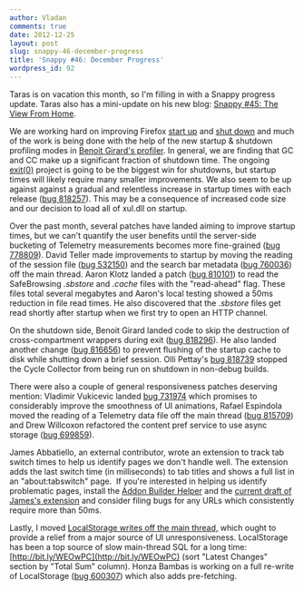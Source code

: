 ```yaml
---
author: Vladan
comments: true
date: 2012-12-25
layout: post
slug: snappy-46-december-progress
title: 'Snappy #46: December Progress'
wordpress_id: 92
---
```

Taras is on vacation this month, so I'm filling in with a Snappy progress update. Taras also has a mini-update on his new blog: [Snappy #45: The View From Home](http://taras.glek.net/blog/2012/12/21/interesting-bugzilla-activity/).

We are working hard on improving Firefox [start up](https://bugzilla.mozilla.org/show_bug.cgi?id=810156) and [shut down](https://bugzilla.mozilla.org/show_bug.cgi?id=819063) and much of the work is being done with the help of the new startup & shutdown profiling modes in [Benoit Girard's profiler](https://github.com/bgirard/Gecko-Profiler-Addon/). In general, we are finding that GC and CC make up a significant fraction of shutdown time. The ongoing [exit(0)](https://bugzilla.mozilla.org/show_bug.cgi?id=662444) project is going to be the biggest win for shutdowns, but startup times will likely require many smaller improvements. We also seem to be up against against a gradual and relentless increase in startup times with each release ([bug 818257](https://bugzilla.mozilla.org/show_bug.cgi?id=818257)). This may be a consequence of increased code size and our decision to load all of xul.dll on startup.

Over the past month, several patches have landed aiming to improve startup times, but we can't quantify the user benefits until the server-side bucketing of Telemetry measurements becomes more fine-grained ([bug 778809](https://bugzilla.mozilla.org/show_bug.cgi?id=778809)). David Teller made improvements to startup by moving the reading of the session file ([bug 532150](https://bugzilla.mozilla.org/show_bug.cgi?id=532150)) and the search bar metadata ([bug 760036](https://bugzilla.mozilla.org/show_bug.cgi?id=760036)) off the main thread. Aaron Klotz landed a patch ([bug 810101](https://bugzilla.mozilla.org/show_bug.cgi?id=810101)) to read the SafeBrowsing _.sbstore_ and _.cache_ files with the "read-ahead" flag. These files total several megabytes and Aaron's local testing showed a 50ms reduction in file read times. He also discovered that the ._sbstore_ files get read shortly after startup when we first try to open an HTTP channel.

On the shutdown side, Benoit Girard landed code to skip the destruction of cross-compartment wrappers during exit ([bug 818296](https://bugzilla.mozilla.org/buglist.cgi?quicksearch=818296)). He also landed another change ([bug 816656](https://bugzilla.mozilla.org/show_bug.cgi?id=816656)) to prevent flushing of the startup cache to disk while shutting down a brief session. Olli Pettay's [bug 818739](https://bugzilla.mozilla.org/show_bug.cgi?id=818739) stopped the Cycle Collector from being run on shutdown in non-debug builds.

There were also a couple of general responsiveness patches deserving mention: Vladimir Vukicevic landed [bug 731974](https://bugzilla.mozilla.org/show_bug.cgi?id=731974) which promises to considerably improve the smoothness of UI animations, Rafael Espindola moved the reading of a Telemetry data file off the main thread ([bug 815709](https://bugzilla.mozilla.org/show_bug.cgi?id=815709)) and Drew Willcoxon refactored the content pref service to use async storage ([bug 699859](https://bugzilla.mozilla.org/show_bug.cgi?id=699859)).

James Abbatiello, an external contributor, wrote an extension to track tab switch times to help us identify pages we don't handle well. The extension adds the last switch time (in milliseconds) to tab titles and shows a full list in an "about:tabswitch" page.  If you're interested in helping us identify problematic pages, install the [Addon Builder Helper](https://addons.mozilla.org/en-US/firefox/addon/add-on-builder-helper/) and the [current draft of James's extension](https://builder.addons.mozilla.org/package/162308/) and consider filing bugs for any URLs which consistently require more than 50ms.

Lastly, I moved [LocalStorage writes off the main thread,](https://bugzilla.mozilla.org/show_bug.cgi?id=807021) which ought to provide a relief from a major source of UI unresponsiveness. LocalStorage has been a top source of slow main-thread SQL for a long time: [http://bit.ly/WEOwPC](http://bit.ly/WEOwPC) (sort "Latest Changes" section by "Total Sum" column). Honza Bambas is working on a full re-write of LocalStorage ([bug 600307](https://bugzilla.mozilla.org/show_bug.cgi?id=600307)) which also adds pre-fetching.
